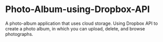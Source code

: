 # Photo-Album-using-Dropbox-API
 A photo-album application that uses cloud storage. Using Dropbox API to create a photo album, in which you can upload, delete, and browse photographs.
